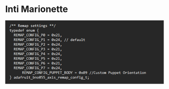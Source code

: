 # Inti Marionette   



![alt text](https://github.com/georgesipp/IntiMarionette/blob/main/images/axis_remap_puppet.png)
